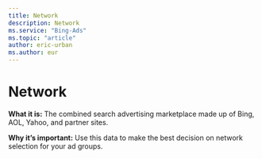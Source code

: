 ```yaml
---
title: Network
description: Network
ms.service: "Bing-Ads"
ms.topic: "article"
author: eric-urban
ms.author: eur
---
```


# Network

**What it is:**   The combined search advertising marketplace made up of Bing, AOL, Yahoo, and partner sites.

**Why it’s important:**   Use this data to make the best decision on network selection for your ad groups.


